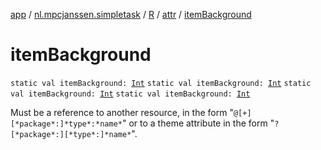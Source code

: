 [app](../../../index.md) / [nl.mpcjanssen.simpletask](../../index.md) / [R](../index.md) / [attr](index.md) / [itemBackground](.)

# itemBackground

`static val itemBackground: `[`Int`](https://kotlinlang.org/api/latest/jvm/stdlib/kotlin/-int/index.html)
`static val itemBackground: `[`Int`](https://kotlinlang.org/api/latest/jvm/stdlib/kotlin/-int/index.html)
`static val itemBackground: `[`Int`](https://kotlinlang.org/api/latest/jvm/stdlib/kotlin/-int/index.html)
`static val itemBackground: `[`Int`](https://kotlinlang.org/api/latest/jvm/stdlib/kotlin/-int/index.html)

Must be a reference to another resource, in the form "`@[+][*package*:]*type*:*name*`" or to a theme attribute in the form "`?[*package*:][*type*:]*name*`".

